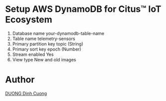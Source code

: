 # Setup AWS DynamoDB for Citus™ IoT Ecosystem

1. Database name			your-dynamodb-table-name
2. Table name				telemetry-sensors
3. Primary partition key	topic (String)
4. Primary sort key		epoch (Number)
5. Stream enabled			Yes
6. View type				New and old images

Author
======
<div class="LI-profile-badge"  data-version="v1" data-size="medium" data-locale="en_US" data-type="vertical" data-theme="dark" data-vanity="cuongquay"><a class="LI-simple-link" href='https://vn.linkedin.com/in/cuongquay?trk=profile-badge'>DUONG Dinh Cuong</a></div>